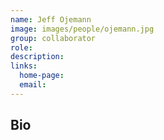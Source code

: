 ```yaml
---
name: Jeff Ojemann
image: images/people/ojemann.jpg
group: collaborator
role:
description:
links:
  home-page: 
  email: 
---
```


## Bio
